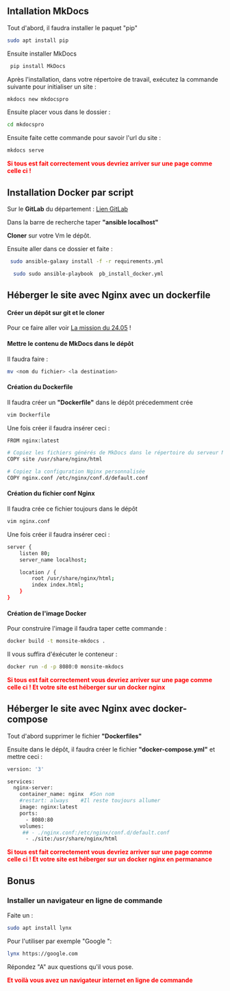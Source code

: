 
## Intallation MkDocs
Tout d'abord, il faudra installer le paquet "pip"

~~~bash
sudo apt install pip
~~~

Ensuite installer MkDocs

~~~bash
 pip install MkDocs
~~~

Après l'installation, dans votre répertoire de travail, exécutez la commande suivante pour initialiser un site :

~~~bash
mkdocs new mkdocspro
~~~

Ensuite placer vous dans le dossier :

~~~bash
cd mkdocspro
~~~

Ensuite faite cette commande pour savoir l'url du site :

~~~bash
mkdocs serve
~~~

 <span style="color:red">**Si tous est fait correctement vous devriez arriver sur une page comme celle ci !**</span>

## Installation Docker par script 

Sur le **GitLab** du département : [Lien GitLab](https://git.sarthe.fr/users/sign_in)

Dans la barre de recherche taper **"ansible localhost"** 

**Cloner** sur votre Vm le dépôt.

Ensuite aller dans ce dossier et faite :

~~~bash
 sudo ansible-galaxy install -f -r requirements.yml
~~~
~~~bash
  sudo sudo ansible-playbook  pb_install_docker.yml
~~~


## Héberger le site avec Nginx avec un dockerfile 

#### Créer un dépôt sur git et le cloner

Pour ce faire aller voir [La mission du 24.05](https://antoninlcs.github.io/Porfolio/Stage%20CD%2072/Documentation/GITLAB/) !

#### Mettre le contenu de MkDocs dans le dépôt

Il faudra faire :

~~~bash
mv <nom du fichier> <la destination>
~~~

#### Création du Dockerfile

Il faudra créer un **"Dockerfile"** dans le dépôt précedemment crée 

~~~bash
vim Dockerfile
~~~

Une fois créer il faudra insérer ceci :

~~~bash
FROM nginx:latest

# Copiez les fichiers générés de MkDocs dans le répertoire du serveur Nginx
COPY site /usr/share/nginx/html

# Copiez la configuration Nginx personnalisée
COPY nginx.conf /etc/nginx/conf.d/default.conf
~~~

#### Création du fichier conf Nginx
 
 Il faudra crée ce fichier toujours dans le dépôt 

~~~bash
vim nginx.conf
~~~

Une fois créer il faudra insérer ceci :

~~~bash
server {
    listen 80;
    server_name localhost;

    location / {
        root /usr/share/nginx/html;
        index index.html;
    }
}
~~~

#### Création de l'image Docker 

Pour construire l'image il faudra taper cette commande : 

~~~bash
docker build -t monsite-mkdocs .
~~~

Il vous suffira d'éxécuter le conteneur :

~~~bash
docker run -d -p 8080:0 monsite-mkdocs
~~~

<span style="color:red">**Si tous est fait correctement vous devriez arriver sur une page comme celle ci ! Et votre site est héberger sur un docker nginx**</span>



## Héberger le site avec Nginx avec docker-compose 

Tout d'abord supprimer le fichier **"Dockerfiles"**

Ensuite dans le dépôt, il faudra créer le fichier **"docker-compose.yml"** et mettre ceci :

~~~bash
version: '3'

services:
  nginx-server:
    container_name: nginx  #Son nom
    #restart: always    #Il reste toujours allumer
    image: nginx:latest
    ports:
      - 8080:80
    volumes:
     ## - ./nginx.conf:/etc/nginx/conf.d/default.conf
      - ./site:/usr/share/nginx/html
~~~

<span style="color:red">**Si tous est fait correctement vous devriez arriver sur une page comme celle ci ! Et votre site est héberger sur un docker nginx en permanance**</span>


## Bonus 

### Installer un navigateur en ligne de commande 

Faite un : 

~~~bash
sudo apt install lynx
~~~

Pour l'utiliser par exemple "Google ":

~~~bash
lynx https://google.com
~~~

Répondez "A" aux questions qu'il vous pose.

<span style="color:red">**Et voilà vous avez un navigateur internet en ligne de commande**</span>







